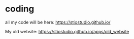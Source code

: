 # coding

all my code will be here: https://stiostudio.github.io/

My old website: https://stiostudio.github.io/apps/old_website

